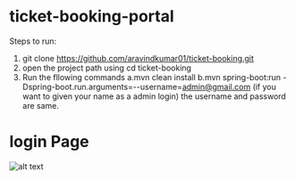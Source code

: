 # ticket-booking-portal

Steps to run:
  1. git clone https://github.com/aravindkumar01/ticket-booking.git
  2. open the project path using cd ticket-booking
  3. Run the fllowing commands 
    a.mvn clean install
    b.mvn spring-boot:run -Dspring-boot.run.arguments=--username=admin@gmail.com (if you want to given your name as a admin login)
      the username and password are same.
 
  # login Page
  ![alt text](/main/resources/images/adminViewBooking.PNG)
    